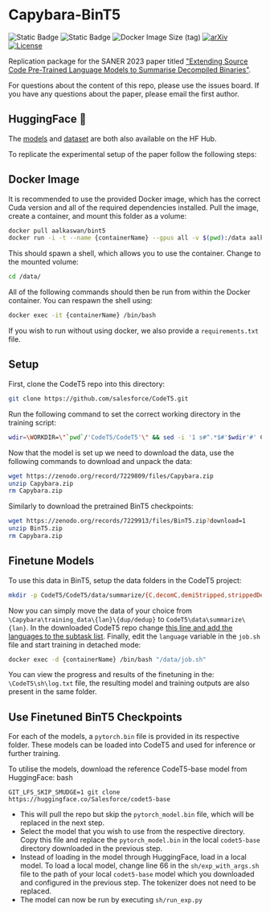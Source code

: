 # Capybara-BinT5

![Static Badge](https://img.shields.io/badge/%F0%9F%A4%97HuggingFace-%F0%9F%A4%96BinT5-orange?style=for-the-badge&link=https%3A%2F%2Fhuggingface.co%2Fcollections%2FAISE-TUDelft%2Fbint5-65bd006a8c90bd5c97485244)
![Static Badge](https://img.shields.io/badge/%F0%9F%A4%97HuggingFace-%F0%9F%A6%ABCapybara-orange?style=for-the-badge&link=https%3A%2F%2Fhuggingface.co%2Fdatasets%2FAISE-TUDelft%2FCapybara)
![Docker Image Size (tag)](https://img.shields.io/docker/image-size/aalkaswan/bint5/latest?style=for-the-badge)
[![arXiv](https://img.shields.io/badge/arXiv-2301.01701-b31b1b.svg?style=for-the-badge)](https://arxiv.org/abs/2301.01701)
[![License](https://img.shields.io/badge/License-Apache_2.0-blue.svg?style=for-the-badge)](https://opensource.org/licenses/Apache-2.0)


Replication package for the SANER 2023 paper titled ["Extending Source Code Pre-Trained Language Models to Summarise Decompiled Binaries"](https://arxiv.org/abs/2301.01701). 

For questions about the content of this repo, please use the issues board. If you have any questions about the paper, please email the first author.

## HuggingFace 🤗

The [models](https://huggingface.co/collections/AISE-TUDelft/bint5-65bd006a8c90bd5c97485244) and [dataset](https://huggingface.co/datasets/AISE-TUDelft/Capybara) are both also available on the HF Hub. 

To replicate the experimental setup of the paper follow the following steps:

## Docker Image
It is recommended to use the provided Docker image, which has the correct Cuda version and all of the required dependencies installed. 
Pull the image, create a container, and mount this folder as a volume:

``` bash
docker pull aalkaswan/bint5
docker run -i -t --name {containerName} --gpus all -v $(pwd):/data aalkaswan/bint5 /bin/bash
```

This should spawn a shell, which allows you to use the container. Change to the mounted volume:
```bash
cd /data/
```

All of the following commands should then be run from within the Docker container. You can respawn the shell using:

```bash
docker exec -it {containerName} /bin/bash
```

If you wish to run without using docker, we also provide a `requirements.txt` file.

## Setup 
First, clone the CodeT5 repo into this directory:

```bash
git clone https://github.com/salesforce/CodeT5.git
```

Run the following command to set the correct working directory in the training script:

```bash
wdir=\WORKDIR=\"`pwd`/'CodeT5/CodeT5'\" && sed -i '1 s#^.*$#'$wdir'#' CodeT5/sh/exp_with_args.sh
```

Now that the model is set up we need to download the data, use the following commands to download and unpack the data:
```bash
wget https://zenodo.org/record/7229809/files/Capybara.zip
unzip Capybara.zip
rm Capybara.zip
```
Similarly to download the pretrained BinT5 checkpoints:
```bash
wget https://zenodo.org/records/7229913/files/BinT5.zip?download=1
unzip BinT5.zip
rm Capybara.zip
```

## Finetune Models 
To use this data in BinT5, setup the data folders in the CodeT5 project:
```bash
mkdir -p CodeT5/CodeT5/data/summarize/{C,decomC,demiStripped,strippedDecomC}
```
Now you can simply move the data of your choice from `\Capybara\training_data\{lan}\{dup/dedup}` to `CodeT5\data\summarize\{lan}`. 
In the downloaded CodeT5 repo change [this line and add the languages to the subtask list](https://github.com/salesforce/CodeT5/blob/e78a61a17f6dc2f3cbb968447d3e2d065b426e7b/CodeT5/sh/run_exp.py#L134C1-L135C1). 
Finally, edit the `language` variable in the `job.sh` file and start training in detached mode:

```bash
docker exec -d {containerName} /bin/bash "/data/job.sh"
``` 

You can view the progress and results of the finetuning in the: `\CodeT5\sh\log.txt` file, the resulting model and training outputs are also present in the same folder.

## Use Finetuned BinT5 Checkpoints
For each of the models, a `pytorch.bin` file is provided in its respective folder. 
These models can be loaded into CodeT5 and used for inference or further training.

To utilise the models, download the reference CodeT5-base model from HuggingFace:
bash
```
GIT_LFS_SKIP_SMUDGE=1 git clone https://huggingface.co/Salesforce/codet5-base
```

- This will pull the repo but skip the `pytorch_model.bin` file, which will be replaced in the next step. 
- Select the model that you wish to use from the respective directory. Copy this file and replace the `pytorch_model.bin` in the local `codet5-base` directory downloaded in the previous step. 
- Instead of loading in the model through HuggingFace, load in a local model. To load a local model, change line 66 in the `sh/exp_with_args.sh` file to the path of your local `codet5-base` model which you downloaded and configured in the previous step. The tokenizer does not need to be replaced. 
- The model can now be run by executing `sh/run_exp.py`
